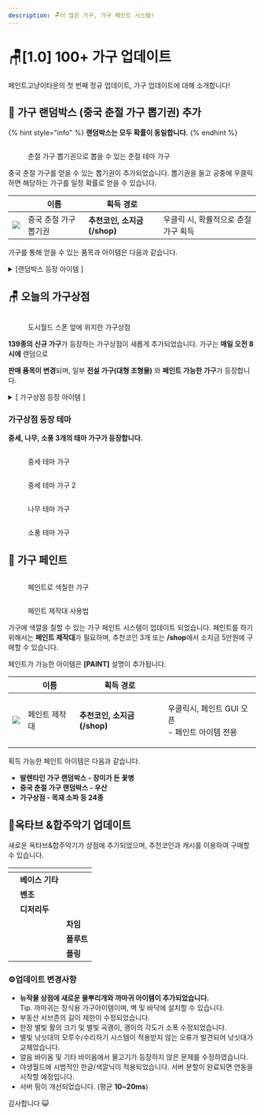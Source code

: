 ```yaml
---
description: 🪑더 많은 가구, 가구 페인트 시스템!
---
```


# 🪑\[1.0] 100+ 가구 업데이트

페인트고냥이타운의 첫 번째 정규 업데이트, 가구 업데이트에 대해 소개합니다!&#x20;

## 🎁  가구 랜덤박스 (중국 춘절 가구 뽑기권) 추가

{% hint style="info" %}
**랜덤박스는 모두 확률이 동일합니다.**
{% endhint %}

<figure><img src="../.gitbook/assets/2023-02-18_01.49.48.png" alt=""><figcaption><p>춘절 가구 뽑기권으로 뽑을 수 있는 춘절 테마 가구</p></figcaption></figure>

중국 춘절 가구를 얻을 수 있는 뽑기권이 추가되었습니다. 뽑기권을 들고 공중에 우클릭하면 해당하는 가구를 일정 확률로 얻을 수 있습니다.&#x20;

|                                             | 이름           | 획득 경로                |                       |
| ------------------------------------------- | ------------ | -------------------- | --------------------- |
| ![](<../.gitbook/assets/redticket (1).png>) | 중국 춘절 가구 뽑기권 | **추천코인, 소지금(/shop)** | 우클릭 시, 확률적으로 춘절 가구 획득 |

가구를 통해 얻을 수 있는 품목과 아이템은 다음과 같습니다.

<details>

<summary>[랜덤박스 등장 아이템 ] </summary>

![](<../.gitbook/assets/image (6).png>)

* 계단형 3단 복자등&#x20;
* 중간 3단 복자등&#x20;
* 끈 달린 복자등&#x20;
* 끈 달린 이중 복자등&#x20;
* 끈 달린 삼중 복자등&#x20;
* 복자 소형 등불&#x20;
* 복자 대형 등불&#x20;
* 복자 대형 가로등&#x20;
* 음양 벽걸이&#x20;
* 복자 소형 가로등&#x20;
* 빨간 우산&#x20;
* **하늘색 우산 (페인트 가능)**&#x20;
* 새해 폭죽 수레&#x20;
* 끈 달린 복자 장식&#x20;
* 벚꽃나무 잎&#x20;
* 단풍나무 잎&#x20;
* 새해 폭죽&#x20;
* 엎어진 새해 폭죽&#x20;
* 벚꽃 의자&#x20;
* 꽃이 핀 벚꽃나무 묘목&#x20;
* 열매가 맺힌 벚꽃나무 묘목&#x20;
* 벚꽃 테이블&#x20;
* 등불 돌 장식



</details>



## 🪑  오늘의 가구상점

<figure><img src="../.gitbook/assets/Animation.gif" alt=""><figcaption><p>도시월드 스폰 앞에 위치한 가구상점</p></figcaption></figure>

**139종의 신규 가구**가 등장하는 가구상점이 새롭게 추가되었습니다. 가구는 **매일 오전 8시에** 랜덤으로&#x20;

**판매 품목이 변경**되며, 일부 **전설 가구(대형 조형물)** 와 **페인트 가능한 가구**가 등장합니다. &#x20;

<details>

<summary>[ 가구상점 등장 아이템 ] </summary>

* **139종의 신규 가구가 추가되었습니다.** \
  **(가격/설명은 추후 위키 정리 예정)**&#x20;

![](<../.gitbook/assets/image (10).png>)

![](<../.gitbook/assets/image (13).png>)

![](<../.gitbook/assets/image (5).png>)

![](<../.gitbook/assets/image (11).png>)

![](../.gitbook/assets/image.png)

</details>

### 가구상점 등장 테마

**중세, 나무, 소풍 3개의 태마 가구가 등장합니다.**

<figure><img src="../.gitbook/assets/2023-02-21_20.54.58.png" alt=""><figcaption><p>중세 테마 가구</p></figcaption></figure>

<figure><img src="../.gitbook/assets/2023-02-21_23.17.04.png" alt=""><figcaption><p>중세 테마 가구 2</p></figcaption></figure>

<figure><img src="../.gitbook/assets/2023-02-21_19.07.18.png" alt=""><figcaption><p>나무 테마 가구</p></figcaption></figure>

<figure><img src="../.gitbook/assets/2023-02-22_22.30.14 (1).png" alt=""><figcaption><p>소풍 테마 가구</p></figcaption></figure>

## 🎨  가구 페인트

<figure><img src="../.gitbook/assets/2023-02-23_14.16.52.png" alt=""><figcaption><p>페인트로 색칠한 가구</p></figcaption></figure>

<figure><img src="../.gitbook/assets/Animation (1).gif" alt=""><figcaption><p>페인트 제작대 사용법</p></figcaption></figure>

가구에 색깔을 칠할 수 있는 가구 페인트 시스템이 업데이트 되었습니다.  페인트를 하기 위해서는 **페인트 제작대**가 필요하며, 추천코인 3개 또는 **/shop**에서 소지금 5만원에 구매할 수 있습니다.

페인트가 가능한 아이템은 **\[PAINT]** 설명이 추가됩니다.

|                                       | 이름       | 획득 경로                |                                         |
| ------------------------------------- | -------- | -------------------- | --------------------------------------- |
| ![](../.gitbook/assets/paintdesk.png) |  페인트 제작대 | **추천코인, 소지금(/shop)** | <p>우클릭시, 페인트 GUI 오픈<br>- 페인트 아이템 전용</p> |

획득 가능한 페인트 아이템은 다음과 같습니다.&#x20;

* **발렌타인 가구 랜덤박스 - 장미가 든 꽃병**&#x20;
* **중국 춘절 가구 랜덤박스 - 우산**
* **가구상점 - 목재 소파 등 24종**&#x20;

## 🎷옥타브 &합주악기 업데이트

새로운 옥타브&합주악기가 상점에 추가되었으며, 추천코인과 캐시를 이용하여 구매할 수 있습니다.

<table data-view="cards"><thead><tr><th></th><th></th><th></th></tr></thead><tbody><tr><td><img src="../.gitbook/assets/bassguitar.png" alt=""></td><td><strong>베이스 기타</strong></td><td></td></tr><tr><td><img src="../.gitbook/assets/benjo.png" alt=""></td><td><strong>벤조</strong></td><td></td></tr><tr><td><img src="../.gitbook/assets/didgerigoo.png" alt=""></td><td><strong>디저리두</strong></td><td></td></tr><tr><td><img src="../.gitbook/assets/chime.png" alt=""></td><td></td><td><strong>차임</strong></td></tr><tr><td></td><td><img src="../.gitbook/assets/flute.png" alt=""></td><td><strong>플루트</strong></td></tr><tr><td></td><td><img src="../.gitbook/assets/pling (1).png" alt=""></td><td><strong>플링</strong></td></tr></tbody></table>

### &#x20;⚙️업데이트 변경사항

* **뉴작물 상점에 새로운 물뿌리개와 까마귀 아이템이 추가되었습니다.**\
  &#x20; Tip. 까마귀는 장식용 가구아이템이며, 벽 및 바닥에 설치할 수 있습니다.
* 부동산 서브존의 길이 제한이 수정되었습니다.
* 한정 별빛 활의 크기 및 별빛 곡괭이, 괭이의 각도가 소폭 수정되었습니다.
* 별빛 낚싯대의 모루수/수리하기 시스템이 적용받지 않는 오류가 발견되어 낚싯대가 교체었습니다.&#x20;
* 얼음 바이옴 및 기타 바이옴에서 물고기가 등장하지 않은 문제를 수정하였습니다.
* 야생월드에 시범적인 한글/색깔닉이 적용되었습니다. 서버 분할이 완료되면 연동을 시작할 예정입니다.&#x20;
* 서버 핑이 개선되었습니다. (평균 **10\~20ms**)

감사합니다 😺


